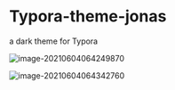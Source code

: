 # Typora-theme-jonas
a dark theme for Typora

![image-20210604064249870](F:\GitHub\Typora-theme-jonas\README.assets\image-20210604064249870.png)

![image-20210604064342760](F:\GitHub\Typora-theme-jonas\README.assets\image-20210604064342760.png)
